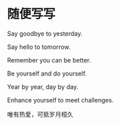 # 随便写写

Say goodbye to yesterday.

Say hello to tomorrow.

Remember you can be better.

Be yourself and do yourself.

Year by year, day by day.

Enhance yourself to meet challenges.

唯有热爱，可抵岁月桓久